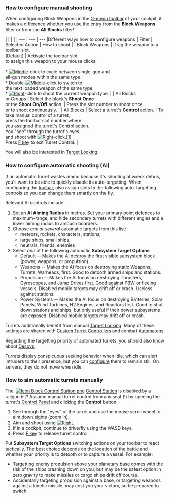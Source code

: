 
### How to configure manual shooting

When configuring Block Weapons in the [G-menu toolbar](https://spaceengineers.wiki.gg/wiki/Tool_Bar "Tool Bar") of your cockpit, it makes a difference whether you use the entry from the **Block Weapons** filter or from the **All Blocks** filter!

|     |     |     |
| --- | --- | --- |Different ways how to configure weapons
| Filter | Selected Action | How to shoot |
| Block Weapons | Drag the weapon to a toolbar slot.  <br>(Default) | Activate the toolbar slot  <br>to assign this weapon to your mouse clicks.<br><br>*   [![Middle](https://commons.wiki.gg/images/thumb/Keyboard_White_Mouse_Middle.png/20px-Keyboard_White_Mouse_Middle.png?6ca49a)](https://spaceengineers.wiki.gg/wiki/File:Keyboard_White_Mouse_Middle.png "Middle")\-click to cycle between single-gun and  <br>    all-gun modes within the same type.<br>*   Double-[![Middle](https://commons.wiki.gg/images/thumb/Keyboard_White_Mouse_Middle.png/20px-Keyboard_White_Mouse_Middle.png?6ca49a)](https://spaceengineers.wiki.gg/wiki/File:Keyboard_White_Mouse_Middle.png "Middle")\-click to switch to  <br>    the next loaded weapon of the same type.<br>*   [![Right](https://commons.wiki.gg/images/thumb/Keyboard_White_Mouse_Right.png/20px-Keyboard_White_Mouse_Right.png?3581de)](https://spaceengineers.wiki.gg/wiki/File:Keyboard_White_Mouse_Right.png "Right")\-click to shoot the current weapon type. |
| All Blocks  <br>or Groups | Select the block's **Shoot Once**  <br>or the **Shoot On/Off** action. | Press the slot number to shoot once  <br>or to shoot continuously. |
| All Blocks | Select a turret's **Control** action. | To take manual control of a turret,  <br>press the toolbar slot number where  <br>you assigned the turret's Control action.  <br>You "see" through the turret's eyes  <br>and shoot with [![Right](https://commons.wiki.gg/images/thumb/Keyboard_White_Mouse_Right.png/20px-Keyboard_White_Mouse_Right.png?3581de)](https://spaceengineers.wiki.gg/wiki/File:Keyboard_White_Mouse_Right.png "Right")\-click.[\[1\]](#cite_note-1)  <br>Press [F key](https://spaceengineers.wiki.gg/wiki/Key_Bindings "Key Bindings") to exit Turret Control. |

You will also be interested in [Target Locking](https://spaceengineers.wiki.gg/wiki/Target_Locking "Target Locking").

### How to configure automatic shooting (AI)

If an automatic turret wastes ammo because it's shooting at wreck debris, you'll want to be able to quickly disable its auto-targetting. When configuring the [toolbar](https://spaceengineers.wiki.gg/wiki/Tool_Bar "Tool Bar"), also assign slots to the following auto-targetting controls so you can change them smartly on the fly.

Relevant AI controls include:

1.  Set an **AI Aiming Radius** in metres. Set your primary point defences to maximum-range, and hide secondary turrets with different angles and a lower aiming radius to ambush boarders.
2.  Choose _one or several_ automatic targets from this list:
    *   meteors, rockets, characters, stations,
    *   large ships, small ships,
    *   neutrals, friends, enemies
3.  Select _one_ of the following automatic **Subsystem Target Options**:
    *   Default -- Makes the AI destroy the first visible subsystem block (power, weapons, or propulsion).
    *   Weapons -- Makes the AI focus on destroying static Weapons, Turrets, Warheads, first. Good to detooth armed ships and stations.
    *   Propulsion -- Makes the AI focus on destroying Thrusters, Gyroscopes, and Jump Drives first. Good against [PBW](https://spaceengineers.wiki.gg/wiki/Player_Built_Weapons "Player Built Weapons") or fleeing vessels. Disabled mobile targets may drift off or crash. Useless against stations.
    *   Power Systems -- Makes the AI focus on destroying Batteries, Solar Panels, Wind Turbines, H2 Engines, and Reactors first. Good to shut down stations and ships, but only useful if their power subsystems are exposed. Disabled mobile targets may drift off or crash.

Turrets additionally benefit from manual [Target Locking](https://spaceengineers.wiki.gg/wiki/Target_Locking "Target Locking"). Many of these settings are shared with [Custom Turret Controllers](https://spaceengineers.wiki.gg/wiki/Custom_Turret_Controller "Custom Turret Controller") and combat [Automatons](https://spaceengineers.wiki.gg/wiki/Automaton "Automaton").

Regarding the targetting priority of automated turrets, you should also know about [Decoys](https://spaceengineers.wiki.gg/wiki/Decoy "Decoy").

Turrets display conspicuous seeking behavior when idle, which can alert intruders to their presence, but you can [configure](https://spaceengineers.wiki.gg/wiki/Control_Panel_Screen "Control Panel Screen") them to remain still. On servers, they do not move when idle.

### How to aim automatic turrets manually

The  [![Icon Block Control Station.png](https://spaceengineers.wiki.gg/images/thumb/Icon_Block_Control_Station.png/21px-Icon_Block_Control_Station.png?72bc2e)](https://spaceengineers.wiki.gg/wiki/Control_Station "Control Station") [Control Station](https://spaceengineers.wiki.gg/wiki/Control_Station "Control Station") is disabled by a railgun hit? Assume manual turret control from any seat (!) by opening the turret's [Control Panel](https://spaceengineers.wiki.gg/wiki/Control_Panel_Screen "Control Panel Screen") and clicking the **Control** button:

1.  See through the "eyes" of the turret and use the mouse scroll wheel to aim down sights (zoom in).
2.  Aim and shoot using [![Right](https://commons.wiki.gg/images/thumb/Keyboard_White_Mouse_Right.png/20px-Keyboard_White_Mouse_Right.png?3581de)](https://spaceengineers.wiki.gg/wiki/File:Keyboard_White_Mouse_Right.png "Right").
3.  If in a cockpit, continue to drive/fly using the WASD keys.
4.  Press [F key](https://spaceengineers.wiki.gg/wiki/Key_Bindings "Key Bindings") to release turret control.

Put **Subsystem Target Options** switching actions on your toolbar to react tactically. The best choice depends on the location of the battle and whether your priority is to detooth or to capture a vessel. For example:

*   Targetting enemy propulsion above your planetary base comes with the risk of the ships crashing down on you, but may be the safest option in zero gravity to make missiles or cargo ships drift off course.
*   Accidentally targeting propulsion against a base, or targeting weapons against a kinetic missile, may cost you your victory, so be prepared to switch.
